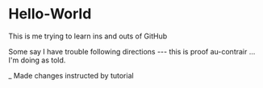 # Hello-World
This is me trying to learn ins and outs of GitHub

Some say I have trouble following directions --- this is proof au-contrair ... I'm doing as told.


_ Made changes instructed by tutorial
